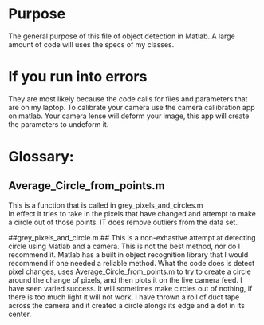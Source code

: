 # Purpose #
The general purpose of this file of object detection in Matlab. A large amount of code will uses the specs of my classes. 

# If you run into errors #
They are most likely because the code calls for files and parameters that are on my laptop. To calibrate your camera use the camera callibration app on matlab. Your camera lense will deform your image, this app will create the parameters to undeform it.

# Glossary: #

## Average_Circle_from_points.m ##
This is a function that is called in grey_pixels_and_circles.m  
In effect it tries to take in the pixels that have changed and attempt to make a circle out of those points. IT does remove outliers from the data set.

##grey_pixels_and_circle.m ##
This is a non-exhastive attempt at detecting circle using Matlab and a camera. This is not the best method, nor do I recommend it. Matlab has a built in object recognition library that I would recommend if one needed a reliable method. What the code does is detect pixel changes, uses Average_Circle_from_points.m to try to create a circle around the change of pixels, and then plots it on the live camera feed. I have seen varied success. It will sometimes make circles out of nothing, if there is too much light it will not work. I have thrown a roll of duct tape across the camera and it created a circle alongs its edge and a dot in its center. 
